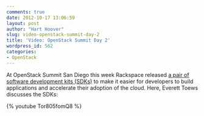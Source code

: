 ```yaml
---
comments: true
date: 2012-10-17 13:06:59
layout: post
author: "Hart Hoover"
slug: video-openstack-summit-day-2
title: 'Video: OpenStack Summit Day 2'
wordpress_id: 562
categories:
- OpenStack
---
```


At OpenStack Summit San Diego this week Rackspace released [a pair of software development kits (SDKs)](http://devops.rackspace.com/rackspace-sdks.html) to make it easier for developers to build applications and accelerate their adoption of the cloud. Here, Everett Toews discusses the SDKs:

{% youtube Tor805fomQ8 %}
